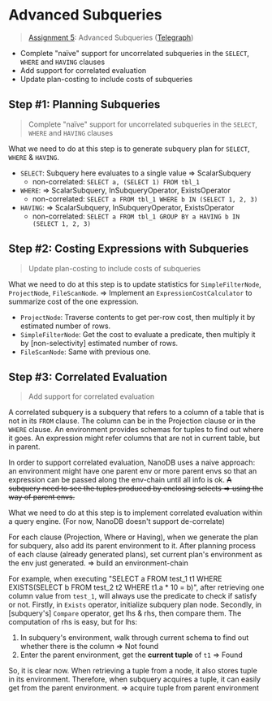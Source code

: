# Advanced Subqueries

> [Assignment 5](http://courses.cms.caltech.edu/cs122/assignments/lab5.html):
> Advanced Subqueries
> ([Telegraph](https://telegra.ph/Assignment-5-Advanced-Subqueries-11-24))

* Complete "naïve" support for uncorrelated subqueries in the `SELECT`, `WHERE`
  and `HAVING` clauses
* Add support for correlated evaluation
* Update plan-costing to include costs of subqueries

## Step #1: Planning Subqueries

> Complete "naïve" support for uncorrelated subqueries in the `SELECT`, `WHERE`
> and `HAVING` clauses

What we need to do at this step is to generate subquery plan for `SELECT`,
`WHERE` & `HAVING`.

* `SELECT`: Subquery here evaluates to a single value => ScalarSubquery
  * non-correlated: `SELECT a, (SELECT 1) FROM tbl_1`
* `WHERE`: => ScalarSubquery, InSubqueryOperator, ExistsOperator
  * non-correlated: `SELECT a FROM tbl_1 WHERE b IN (SELECT 1, 2, 3)`
* `HAVING`: => ScalarSubquery, InSubqueryOperator, ExistsOperator
  * non-correlated: `SELECT a FROM tbl_1 GROUP BY a HAVING b IN (SELECT 1, 2, 3)`

## Step #2: Costing Expressions with Subqueries

> Update plan-costing to include costs of subqueries

What we need to do at this step is to update statistics for `SimpleFilterNode`,
`ProjectNode`, `FileScanNode`. => Implement an `ExpressionCostCalculator` to
summarize cost of the one expression.

* `ProjectNode`: Traverse contents to get per-row cost, then multiply it by
  estimated number of rows.
* `SimpleFilterNode`: Get the cost to evaluate a predicate, then multiply it by
  [non-selectivity] estimated number of rows.
* `FileScanNode`: Same with previous one.

## Step #3: Correlated Evaluation

> Add support for correlated evaluation

A correlated subquery is a subquery that refers to a column of a table that is
not in its `FROM` clause. The column can be in the Projection clause or in the
`WHERE` clause. An environment provides schemas for tuples to find out where it
goes. An expression might refer columns that are not in current table, but in
parent.

In order to support correlated evaluation, NanoDB uses a naive approach:
an environment might have one parent env or more parent envs so that an
expression can be passed along the env-chain until all info is ok. <s>A subquery
need to see the tuples produced by enclosing selects => using the way of parent
envs.</s>

What we need to do at this step is to implement correlated evaluation within a
query engine. (For now, NanoDB doesn't support de-correlate)

For each clause (Projection, Where or Having), when we generate the plan for
subquery, also add its parent environment to it. After planning process of each
clause (already generated plans), set current plan's environment as the env just
generated. => build an environment-chain

For example, when executing "SELECT a FROM test_1 t1 WHERE EXISTS(SELECT b FROM
test_2 t2 WHERE t1.a * 10 = b)", after retrieving one column value from `test_1`,
will always use the predicate to check if satisfy or not. Firstly, in `Exists`
operator, initialize subquery plan node. Secondly, in [subquery's] `Compare`
operator, get lhs & rhs, then compare them. The computation of rhs is easy, but
for lhs:
1. In subquery's environment, walk through current schema to find out whether
   there is the column => Not found
2. Enter the parent environment, get the **current tuple** of `t1` => Found

So, it is clear now. When retrieving a tuple from a node, it also stores tuple
in its environment. Therefore, when subquery acquires a tuple, it can easily
get from the parent environment. => acquire tuple from parent environment
